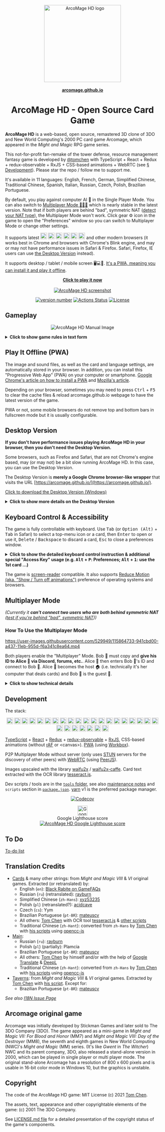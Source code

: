 <p align="center"><a href="https://arcomage.github.io/"><img width="250" src="https://raw.githubusercontent.com/arcomage/arcomage-hd/main/assets/logo/logo.svg" alt="ArcoMage HD logo"><br><br><strong>arcomage.github.io</strong></a></p>

<h1 align="center">ArcoMage HD - Open Source Card Game</h1>

**ArcoMage HD** is a web-based, open source, remastered 3D clone of 3DO and New World Computing's 2000 PC card game Arcomage, which appeared in the *Might and Magic* RPG game series.

This not-for-profit fan-remake of the tower defense, resource management fantasy game is developed by [@tomchen](https://github.com/tomchen) with TypeScript + React + Redux + redux-observable + RxJS + CSS-based animations + WebRTC (see [§ Development](#development)). Please star the repo / follow me to support me.

It's available in 11 languages: English, French, German, Simplified Chinese, Traditional Chinese, Spanish, Italian, Russian, Czech, Polish, Brazilian Portuguese.

By default, you play against computer AI 🤖 in the Single Player Mode. You can also switch to [Multiplayer Mode 🧑‍🤝‍🧑](#multiplayer-mode) which is nearly stable in the latest version. Note that if both players are behind "bad", symmetric NAT ([detect your NAT type](https://tomchen.github.io/symmetric-nat-test/)), the Multiplayer Mode won't work. Click gear ⚙️ icon in the game to open the "Preferences" window so you can switch to Multiplayer Mode or change other settings.

It supports latest <a href="https://www.google.com/chrome/" title="Google Chrome"><img src="https://raw.githubusercontent.com/arcomage/arcomage-hd/main/misc/readme_images/browsers/chrome.svg" alt="Google Chrome" width="21px" height="21px"></a> <a href="https://www.mozilla.org/firefox/browsers/" title="Firefox"><img src="https://raw.githubusercontent.com/arcomage/arcomage-hd/main/misc/readme_images/browsers/firefox.svg" alt="Firefox" width="21px" height="21px"></a> <a href="https://www.apple.com/safari/" title="Safari"><img src="https://raw.githubusercontent.com/arcomage/arcomage-hd/main/misc/readme_images/browsers/safari.svg" alt="Safari" width="21px" height="21px"></a> <a href="https://www.microsoft.com/edge" title="Microsoft Edge"><img src="https://raw.githubusercontent.com/arcomage/arcomage-hd/main/misc/readme_images/browsers/edge.svg" alt="Microsoft Edge" width="21px" height="21px"></a> <a href="https://www.opera.com/" title="Opera"><img src="https://raw.githubusercontent.com/arcomage/arcomage-hd/main/misc/readme_images/browsers/opera.svg" alt="Opera" width="21px" height="21px"></a> <a href="https://www.samsung.com/us/support/owners/app/samsung-internet" title="Samsung Internet"><img src="https://raw.githubusercontent.com/arcomage/arcomage-hd/main/misc/readme_images/browsers/samsung_internet.svg" alt="Samsung Internet" width="21px" height="21px"></a> and other modern browsers (it works best in Chrome and browsers with Chrome's Blink engine, and may or may not have performance issues in Safari & Firefox. Safari, Firefox, IE users can use [the Desktop Version](#desktop-version) instead).

It supports desktop / tablet / mobile screen 🖥️💻📱. [It's a PWA, meaning you can install it and play it offline](#play-it-offline-pwa).

<p align="center"><a href="https://arcomage.github.io/"><strong>Click to play it now</strong><br><br><img src="https://raw.githubusercontent.com/arcomage/arcomage-hd/main/assets/misc/ogimage.jpg" alt="ArcoMage HD screenshot"></a></p>

<p align="center">
<a href="https://github.com/arcomage/arcomage-hd/"><img src="https://img.shields.io/github/package-json/v/arcomage/arcomage-hd" alt="version number"></a>
<a href="https://github.com/arcomage/arcomage-hd/actions/workflows/test.yml"><img src="https://github.com/arcomage/arcomage-hd//workflows/Test/badge.svg" alt="Actions Status"></a>
<a href="https://github.com/arcomage/arcomage-hd/blob/main/LICENSE.md"><img src="https://img.shields.io/badge/license-MIT-brightgreen" alt="License"></a>
</p>

## Gameplay

<p align="center"><img src="https://raw.githubusercontent.com/arcomage/arcomage-hd/main/misc/readme_images/manual.jpg" alt="ArcoMage HD Manual Image"></a></p>

<details><summary><strong>Click to show game rules in text form</strong></summary>

> Victory conditions vary per tavern. Build your tower, destroy your opponent's tower, or collect enough resources before your opponent does.
> 
> Large yellow numbers in column are the productions. This is how many new units of a particular resource you will receive on your next turn. Small black numbers in column are the resources. This is how many units you have available to spend on your current turn.
> 
> Cards: Each have their own cost to play, indicated in a small circle in the lower right corner of the card. The cost will be deducted from your resources according to the color of the card. Left click on a card plays the card. Right click on a card to discard without playing.
> 
> Red represents your Quarry Generator which produces your Brick 🧱 resources, blue represents your Magic Generator which produces Gem 💎 resources, green represents your Dungeon (aka. Zoo) generator which produces Recruit (aka. Beast) 🐲 resources.

</details>

## Play It Offline (PWA)

The image and sound files, as well as the card and language settings, are automatically stored in your browser. In addition, you can install this "Progressive Web App" (PWA) on your computer or smartphone. [Google Chrome's article on how to install a PWA](https://support.google.com/chrome/answer/9658361) and [Mozilla's article](https://developer.mozilla.org/en-US/docs/Web/Progressive_web_apps/Installing).

Depending on your browser, sometimes you may need to press <kbd>Ctrl</kbd> + <kbd>F5</kbd> to clear the cache files & reload arcomage.github.io webpage to have the latest version of the game.

PWA or not, some mobile browsers do not remove top and bottom bars in fullscreen mode but it is usually configurable.

## Desktop Version

**If you don't have performance issues playing ArcoMage HD in your browser, then you don't need the Desktop Version.**

Some browsers, such as Firefox and Safari, that are not Chrome's engine based, may (or may not) be a bit slow running ArcoMage HD. In this case, you can use the Desktop Version.

The Desktop Version is **merely a Google Chrome browser-like wrapper** that visits the URL [https://arcomage.github.io/](https://arcomage.github.io/).

[Click to download the Desktop Version (Windows)](https://github.com/arcomage/arcomage-hd/releases/download/v1.0.0-beta.26/ArcoMage.HD.Setup.1.0.0.7z)

<details><summary><strong>Click to show more details on the Desktop Version</strong></summary>

### Do I Need Desktop Version? (browser list)

If you are using "fully supported" browser, then it's likely you don't need the Desktop Version.

Browsers based on Chrome's engine (Blink or WebKit) are fully supported by ArcoMage HD (as of 2021):

*(\*: I didn't really test these browsers)*

* Google Chromium
* Google Chrome
* Brave
* Edge
* Opera \*
* Maxthon \*
* Vivaldi \*
* QQ \*
* Sogou \*
* Baidu \*
* WeChat's browser
* Yandex Browser \*
* UC Browser \*
* CM Browser \*
* etc.

Browsers not or partially based on Chrome's engine, and may or may not run ArcoMage HD very well, therefore you can use the Desktop Version:

* Internet Explorer: this old browser, of course, does not work
* Firefox & Safari: you can play the game with these browsers, but they do not have as good performance as Chrome's engine based browsers therefore may be a bit slow, it depends on your CPU / GPU
  * Pale Moon \*

### Other Remarks

The Desktop Version is not expected to be updated. The Desktop Version's version number is different from ArcoMage HD's. Actually the Desktop Version may stays v1.0.0 forever unless there's really something to update.

The first time you run ArcoMage HD Desktop Version, it downloads all the images and sound files silently. You should wait maybe 1 minute (depending on your Internet speed), before you can cut off Internet and play it completely offline.

If you install both Google Chrome and the Desktop Version, the Desktop Version will have independent storage. Clearing your Google Chrome's stored data will not reset the Desktop Version's settings.

</details>

## Keyboard Control & Accessibility

The game is fully controllable with keyboard. Use <kbd>Tab</kbd> (or <kbd>Option (Alt)</kbd> + <kbd>Tab</kbd> in Safari) to select a top-menu icon or a card, then <kbd>Enter</kbd> to open or use it, <kbd>Delete</kbd> / <kbd>Backspace</kbd> to discard a card, <kbd>Esc</kbd> to close a preferences window.

<details><summary><strong>Click to show the detailed keyboard control instruction & additional special "Access Key" usage (e.g. <kbd>Alt</kbd> + <kbd>P</kbd>: Preferences; <kbd>Alt</kbd> + <kbd>1</kbd>: use the 1st card ...)</strong></summary>

### Top Menu

Use <kbd>Tab</kbd> to select an icon (it's <kbd>Option (Alt)</kbd> + <kbd>Tab</kbd> in Safari), then <kbd>Enter</kbd> to open it. When the window is open, use <kbd>Esc</kbd> to close it.

Or with access key (only for opening a window):

* <kbd>Alt</kbd> + <kbd>P</kbd>: Preferences
* <kbd>Alt</kbd> + <kbd>L</kbd>: Language
* <kbd>Alt</kbd> + <kbd>V</kbd>: Volume
* <kbd>Alt</kbd> + <kbd>T</kbd>: Toggle Fullscreen
* <kbd>Alt</kbd> + <kbd>H</kbd>: Help
* <kbd>Alt</kbd> + <kbd>G</kbd>: GitHub

### Card

Use <kbd>Tab</kbd> to select a card (it's <kbd>Option (Alt)</kbd> + <kbd>Tab</kbd> in Safari), then <kbd>Enter</kbd> to **use** it, or <kbd>Delete</kbd> / <kbd>Backspace</kbd> to **discard** it.

Or with access key (only for using a card):

* <kbd>Alt</kbd> + <kbd>1</kbd>: Use the 1st card
* <kbd>Alt</kbd> + <kbd>2</kbd>: Use the 2nd card
* <kbd>Alt</kbd> + <kbd>3</kbd>: Use the 3rd card
* <kbd>Alt</kbd> + ...: Use the nth card (n <= 9, you can't use 10th or later card with access key)

It could be other key instead of <kbd>Alt</kbd>

[The way to activate the accesskey depends on the browser and its platform](https://developer.mozilla.org/en-US/docs/Web/HTML/Global_attributes/accesskey), it's "<kbd>Alt</kbd> + key" in Chrome Windows/Linux.

</details>

The game is [screen-reader](https://en.wikipedia.org/wiki/Screen_reader) compatible. It also supports [Reduce Motion (aka. "Show / Turn off animations")](https://developer.mozilla.org/en-US/docs/Web/CSS/@media/prefers-reduced-motion#user_preferences) preference of operating systems and browsers.

## Multiplayer Mode

*(Currently it **can't connect two users who are both behind symmetric NAT** ([test if you're behind "bad", symmetric NAT](https://tomchen.github.io/symmetric-nat-test/)))*

### How To Use the Multiplayer Mode

https://user-images.githubusercontent.com/529949/115864733-941cbd00-a437-11eb-955d-f6a341c8ea64.mp4

Both players enable the "Multiplayer" Mode. Bob 🧝 must copy and **give his ID to Alice 👧 via Discord, forums, etc.**. Alice 👧 then enters Bob 🧝's ID and connect to Bob 🧝. Alice 👧 becomes the host 🏠 (i.e. technically it's her computer that deals cards) and Bob 🧝 is the guest 💼.

<details><summary><strong>Click to show technical details</strong></summary>

### Technical

In Multiplayer Mode, you are connected directly to your opponent (Peer to Peer, P2P) without server. However, we still need free public [STUN](https://en.wikipedia.org/wiki/STUN) servers (set up by Google and others) for the discovery of other peers. Once we use the ID assigned by the server to connect to each other, we are connected directly and don't need the server any more.

The game operates no servers at all, therefore it does not have a server that stores a "list of players online" so you can choose your opponent more easily. You have to instead give your ID to your opponent via Discord or other platforms.

See also [WebRTC (Web Real-Time Communication)](https://developer.mozilla.org/en-US/docs/Web/API/WebRTC_API) and [PeerJS library](https://peerjs.com/).

Because currently the game uses no [TURN](https://en.wikipedia.org/wiki/Traversal_Using_Relays_around_NAT) server, it can't connect two users who are both behind symmetric NAT (which is a rare case).

</details>

## Development

The stack:

<p align="center">
<a href="https://www.typescriptlang.org/" title="Typescript"><img src="https://raw.githubusercontent.com/arcomage/arcomage-hd/main/misc/readme_images/stack/typescript-icon.svg" alt="Typescript" width="21px" height="21px"></a>
<a href="https://reactjs.org/" title="React"><img src="https://raw.githubusercontent.com/arcomage/arcomage-hd/main/misc/readme_images/stack/react.svg" alt="React" width="21px" height="21px"></a>
<a href="https://redux.js.org/" title="Redux"><img src="https://raw.githubusercontent.com/arcomage/arcomage-hd/main/misc/readme_images/stack/redux.svg" alt="Redux" width="21px" height="21px"></a>
<a href="https://github.com/redux-observable/redux-observable" title="redux-observable"><img src="https://raw.githubusercontent.com/arcomage/arcomage-hd/main/misc/readme_images/stack/redux-observable.svg" alt="redux-observable" width="21px" height="21px"></a>
<a href="https://rxjs.dev/" title="RxJS (ReactiveX)"><img src="https://raw.githubusercontent.com/arcomage/arcomage-hd/main/misc/readme_images/stack/reactivex.svg" alt="RxJS (ReactiveX)" width="21px" height="21px"></a>
<a href="https://webrtc.org/" title="WebRTC"><img src="https://raw.githubusercontent.com/arcomage/arcomage-hd/main/misc/readme_images/stack/webrtc.svg" alt="WebRTC" width="21px" height="21px"></a>
<a href="https://developers.google.com/web/tools/workbox" title="Workbox"><img src="https://raw.githubusercontent.com/arcomage/arcomage-hd/main/misc/readme_images/stack/workbox-icon.svg" alt="Workbox" width="21px" height="21px"></a>
<a href="https://developer.mozilla.org/en-US/docs/Web/JavaScript" title="JavaScript"><img src="https://raw.githubusercontent.com/arcomage/arcomage-hd/main/misc/readme_images/stack/javascript.svg" alt="JavaScript" width="21px" height="21px"></a>
<a href="https://tc39.es/ecma262/" title="ECMAScript 6+"><img src="https://raw.githubusercontent.com/arcomage/arcomage-hd/main/misc/readme_images/stack/es6.svg" alt="ECMAScript 6+" width="21px" height="21px"></a>
<a href="https://sass-lang.com/" title="Sass"><img src="https://raw.githubusercontent.com/arcomage/arcomage-hd/main/misc/readme_images/stack/sass.svg" alt="Sass" width="21px" height="21px"></a>
<a href="https://tailwindcss.com/" title="Tailwind CSS"><img src="https://raw.githubusercontent.com/arcomage/arcomage-hd/main/misc/readme_images/stack/tailwindcss-icon.svg" alt="Tailwind CSS" width="21px" height="21px"></a>
<a href="https://material-ui.com/" title="Material-UI"><img src="https://raw.githubusercontent.com/arcomage/arcomage-hd/main/misc/readme_images/stack/material-ui.svg" alt="Material-UI" width="21px" height="21px"></a>
<a href="https://webpack.js.org/" title="webpack"><img src="https://raw.githubusercontent.com/arcomage/arcomage-hd/main/misc/readme_images/stack/webpack.svg" alt="webpack" width="21px" height="21px"></a>
<a href="https://jestjs.io/" title="Jest"><img src="https://raw.githubusercontent.com/arcomage/arcomage-hd/main/misc/readme_images/stack/jest.svg" alt="Jest" width="21px" height="21px"></a>
<a href="https://github.com/enzymejs/enzyme" title="Enzyme"><img src="https://raw.githubusercontent.com/arcomage/arcomage-hd/main/misc/readme_images/stack/enzyme.svg" alt="Enzyme" width="21px" height="21px"></a>
<a href="https://testing-library.com/" title="Testing Library"><img src="https://raw.githubusercontent.com/arcomage/arcomage-hd/main/misc/readme_images/stack/testing-library.svg" alt="Testing Library" width="21px" height="21px"></a>
<a href="https://codecov.io/" title="Codecov"><img src="https://raw.githubusercontent.com/arcomage/arcomage-hd/main/misc/readme_images/stack/codecov.svg" alt="Codecov" width="21px" height="21px"></a>
<a href="https://cssinjs.org/" title="JSS"><img src="https://raw.githubusercontent.com/arcomage/arcomage-hd/main/misc/readme_images/stack/jss.svg" alt="JSS" width="21px" height="21px"></a>
<a href="https://prettier.io/" title="Prettier"><img src="https://raw.githubusercontent.com/arcomage/arcomage-hd/main/misc/readme_images/stack/prettier.svg" alt="Prettier" width="21px" height="21px"></a>
<a href="https://eslint.org/" title="ESLint"><img src="https://raw.githubusercontent.com/arcomage/arcomage-hd/main/misc/readme_images/stack/eslint.svg" alt="ESLint" width="21px" height="21px"></a>
<a href="https://github.com/postcss/postcss" title="PostCSS"><img src="https://raw.githubusercontent.com/arcomage/arcomage-hd/main/misc/readme_images/stack/postcss.svg" alt="PostCSS" width="21px" height="21px"></a>
<a href="https://github.com/postcss/autoprefixer" title="Autoprefixer"><img src="https://raw.githubusercontent.com/arcomage/arcomage-hd/main/misc/readme_images/stack/autoprefixer.svg" alt="Autoprefixer" width="21px" height="21px"></a>
<a href="https://code.visualstudio.com/" title="Visual Studio Code"><img src="https://raw.githubusercontent.com/arcomage/arcomage-hd/main/misc/readme_images/stack/visual-studio-code.svg" alt="Visual Studio Code" width="21px" height="21px"></a>
<a href="https://yarnpkg.com/" title="yarn v1"><img src="https://raw.githubusercontent.com/arcomage/arcomage-hd/main/misc/readme_images/stack/yarn.svg" alt="yarn v1" width="21px" height="21px"></a>
<a href="https://inkscape.org/" title="Inkscape"><img src="https://raw.githubusercontent.com/arcomage/arcomage-hd/main/misc/readme_images/stack/inkscape.svg" alt="Inkscape" width="21px" height="21px"></a>
<a href="https://www.adobe.com/products/illustrator.html" title="Adobe Illustrator"><img src="https://raw.githubusercontent.com/arcomage/arcomage-hd/main/misc/readme_images/stack/adobe-illustrator.svg" alt="Adobe Illustrator" width="21px" height="21px"></a>
<a href="https://www.adobe.com/products/photoshop.html" title="Adobe Photoshop"><img src="https://raw.githubusercontent.com/arcomage/arcomage-hd/main/misc/readme_images/stack/adobe-photoshop.svg" alt="Adobe Photoshop" width="21px" height="21px"></a>
</p>

[TypeScript](https://www.typescriptlang.org/) + [React](https://reactjs.org/) + [Redux](https://redux.js.org/) + [redux-observable](https://redux-observable.js.org/) + [RxJS](https://rxjs.dev/), CSS-based animations (without [rAF](https://developer.mozilla.org/en-US/docs/Web/API/window/requestAnimationFrame) or \<canvas\>). [PWA](https://web.dev/progressive-web-apps/) (using [Workbox](https://developers.google.com/web/tools/workbox)).

P2P Multiplayer Mode without server (only uses [STUN](https://en.wikipedia.org/wiki/STUN) servers for the discovery of other peers) with [WebRTC](https://webrtc.org/) (using [PeerJS](https://peerjs.com/)).

Images upscaled with the library [waifu2x](https://github.com/nagadomi/waifu2x) / [waifu2x-caffe](https://github.com/lltcggie/waifu2x-caffe). Card text extracted with the OCR library [tesseract.js](https://tesseract.projectnaptha.com/).

Dev scripts / tools are in the [`tools` folder](https://github.com/arcomage/arcomage-hd/tree/main/tools), see also [maintenance notes](https://github.com/arcomage/arcomage-hd/blob/main/maintenance_notes.md) and `scripts` section in [`package.json`](https://github.com/arcomage/arcomage-hd/blob/main/package.json). [yarn](https://yarnpkg.com/) v1 is the preferred package manager.

<p align="center">
<a href="https://codecov.io/gh/arcomage/arcomage-hd" title="Codecov"><img src="https://codecov.io/gh/arcomage/arcomage-hd/branch/main/graph/badge.svg?token=5rrZ38jtVr" alt="Codecov"></a>
</p>

<p align="center"><a href="https://developers.google.com/web/tools/lighthouse" title="Google Lighthouse"><img src="https://raw.githubusercontent.com/arcomage/arcomage-hd/main/misc/readme_images/stack/lighthouse.svg" alt="Google Lighthouse" width="32px" height="32px"></a><br>Google Lighthouse score<br><a href="https://github.com/arcomage/arcomage-hd/issues/41"><img src="https://raw.githubusercontent.com/arcomage/arcomage-hd/main/misc/readme_images/lighthouse_score.png" alt="ArcoMage HD Google Lighthouse score"></a></p>

## To Do

[To-do list](https://github.com/arcomage/arcomage-hd/projects/1)

## Translation Credits

* [Cards](https://github.com/arcomage/arcomage-hd/tree/main/src/i18n/cards) & many other strings: from *Might and Magic VIII* & *VI* original games. Extracted (or retranslated) by:
  * English (`en`): [Black Rabite on GameFAQs](https://gamefaqs.gamespot.com/pc/929601-arcomage/faqs/44131)
  * Russian (`ru`) (retranslated): [rayburn](https://github.com/TombOfVARN)
  * Simplified Chinese (`zh-Hans`): [xyz53235](https://blog.csdn.net/xyz53235/article/details/113663313)
  * Polish (`pl`) (retranslated?): [acidcave](https://www.arcomage.acidcave.net/czerwone_karty.html)
  * Czech (`cs`): Yym
  * Brazilian Portuguese (`pt-BR`): [mateuscv](https://github.com/mateuscv)
  * All others: [Tom Chen](https://github.com/tomchen) with OCR tool [tesseract.js](https://tesseract.projectnaptha.com/) & [other scripts](https://github.com/arcomage/arcomage-hd/tree/main/tools)
  * Traditional Chinese (`zh-Hant`): converted from `zh-Hans` by [Tom Chen](https://github.com/tomchen) with [his scripts](https://github.com/arcomage/arcomage-hd/tree/main/tools/zhconvert) using [opencc-js](https://github.com/nk2028/opencc-js)
* [Main](https://github.com/arcomage/arcomage-hd/tree/main/src/i18n/main):
  * Russian (`ru`): [rayburn](https://github.com/TombOfVARN)
  * Polish (`pl`) (partially): Plamcia
  * Brazilian Portuguese (`pt-BR`): [mateuscv](https://github.com/mateuscv)
  * All others: [Tom Chen](https://github.com/tomchen) by himself and/or with the help of [Google Translate](https://translate.google.com/) & [DeepL](https://www.deepl.com/translator)
  * Traditional Chinese (`zh-Hant`): converted from `zh-Hans` by [Tom Chen](https://github.com/tomchen) with [his scripts](https://github.com/arcomage/arcomage-hd/tree/main/tools/zhconvert) using [opencc-js](https://github.com/nk2028/opencc-js)
* [Taverns](https://github.com/arcomage/arcomage-hd/tree/main/src/i18n/taverns): from *Might and Magic VIII* & *VI* original games. Extracted by [Tom Chen](https://github.com/tomchen) with [his script](https://github.com/arcomage/arcomage-hd/tree/main/tools/i18n-extraction). Except for:
  * Brazilian Portuguese (`pt-BR`): [mateuscv](https://github.com/mateuscv)

*See also [I18N Issue Page](https://github.com/arcomage/arcomage-hd/issues/9)*

## Arcomage original game

Arcomage was initially developed by Stickman Games and later sold to The 3DO Company (3DO). The game appeared as a mini-game in *Might and Magic VII: For Blood and Honor* (MM7) and *Might and Magic VIII: Day of the Destroyer* (MM8), the seventh and eighth games in New World Computing (NWC)'s *Might and Magic* (MM) series. (It's like *Gwent* in *The Witcher*) NWC and its parent company, 3DO, also released a stand-alone version in 2000, which can be played in single player or multi player mode. The original stand-alone Arcomage has a resolution of 800 x 600 pixels and is usable in 16-bit color mode in Windows 10, but the graphics is unstable.

## Copyright

The code of the ArcoMage HD game: MIT License (c) 2021 [Tom Chen](https://github.com/tomchen).

The assets, text, appearance and other copyrightable elements of the game: (c) 2001 The 3DO Company.

See [LICENSE.md file](LICENSE.md) for a detailed presentation of the copyright status of the game's components.
